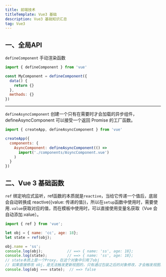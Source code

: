 ```yaml
---
title: 前端技术
titleTemplate: Vue3 基础
description: Vue3 基础知识汇总
tag: Vue3
---
```


## 一、全局API     

`defineComponent` 手动渲染函数
```js
import { defineComponent } from 'vue'

const MyComponent = defineComponent({
  data() {
    return {}
  },
  methods: {}
})
```
---

`defineAsyncComponent` 创建一个只有在需要时才会加载的异步组件，defineAsyncComponent 可以接受一个返回 Promise 的工厂函数。
```js
import { createApp, defineAsyncComponent } from 'vue'

createApp({
  components: {
    AsyncComponent: defineAsyncComponent(() =>
      import('./components/AsyncComponent.vue')
    )
  }
})
```

## 二、Vue 3 基础函数

`ref` 绑定响应式监听，ref函数的本质就是`reactive`，当给它传递一个值后，底层会自动转换成 reactive({value: 传递的值})，所以在`setup`函数中使用时，需要使用`.value`获取对应的值，而在模板中使用时，可以直接使用变量名获取（Vue 会自动添加.value）。

```js
import { ref } from 'vue';

let obj = { name: 'cc', age: 18};
let state = ref(obj);

obj.name = 'ss';
console.log(obj);			// ==> { name: 'ss', age: 18};
console.log(state);			// ==> { name: 'ss', age: 18};
// state本质上是一个Proxy，在这个对象中引用了obj
// 如果直接修改 obj，是无法触发更新视图的，只有通过包装之后的对象修改，才会触发视图的更新
console.log(obj === state);  // ==> false
```